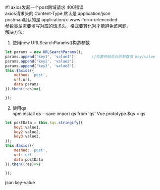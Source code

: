 \#1 axios发起一个post跨域请求 400错误   
axios请求头的 Content-Type 默认是 application/json  
postman默认的是 application/x-www-form-urlencoded  
参数类型需要填写对应的请求头，格式要转化对才能避免该问题。   
解决方法:
1. 使用new URLSearchParams()构造参数
``` JavaScript
let params = new URLSearchParams();
params.append('key1', 'value1');       //你要传给后台的参数值 key/value
params.append('key2', 'value2');
params.append('key3', 'value3');
this.$axios({
    method: 'post',
    url:url,
    data:params
}).then((res)=>{

});
```  
2. 使用qs  
npm install qs --save
import qs from 'qs'
Vue.prototype.$qs = qs  
``` JavaScript
let postData = this.$qs.stringify({
    key1:value1,
    key2:value2,
    key3:value3,
});
this.$axios({
    method: 'post',
    url:'url',
    data:postData
}).then((res)=>{

});
```

json key-value
